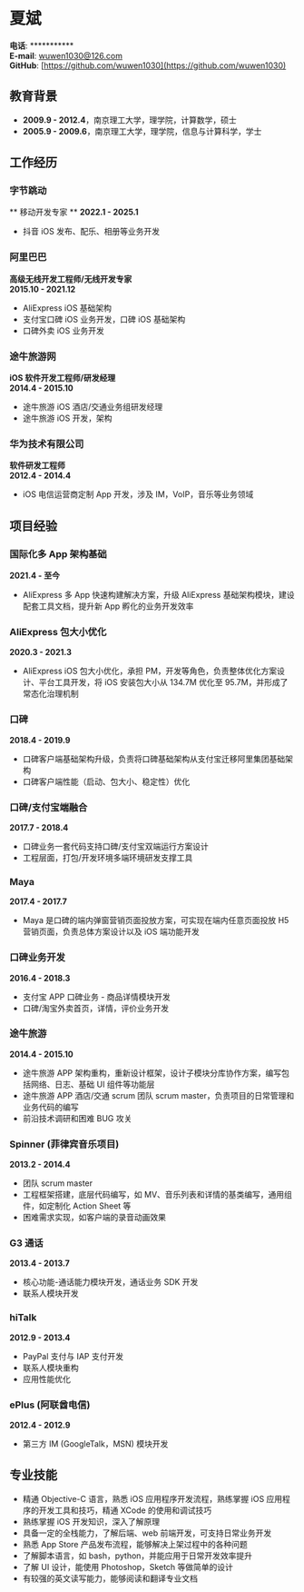 # 夏斌

**电话**: ***********  
**E-mail**: wuwen1030@126.com  
**GitHub**: [https://github.com/wuwen1030](https://github.com/wuwen1030)

## 教育背景

- **2009.9 - 2012.4**，南京理工大学，理学院，计算数学，硕士
- **2005.9 - 2009.6**，南京理工大学，理学院，信息与计算科学，学士

## 工作经历

### 字节跳动
** 移动开发专家 **
**2022.1 - 2025.1**
- 抖音 iOS 发布、配乐、相册等业务开发


### 阿里巴巴  
**高级无线开发工程师/无线开发专家**  
**2015.10 - 2021.12**

- AliExpress iOS 基础架构
- 支付宝口碑 iOS 业务开发，口碑 iOS 基础架构
- 口碑外卖 iOS 业务开发

### 途牛旅游网  
**iOS 软件开发工程师/研发经理**  
**2014.4 - 2015.10**

- 途牛旅游 iOS 酒店/交通业务组研发经理
- 途牛旅游 iOS 开发，架构

### 华为技术有限公司  
**软件研发工程师**  
**2012.4 - 2014.4**

- iOS 电信运营商定制 App 开发，涉及 IM，VoIP，音乐等业务领域

## 项目经验

### 国际化多 App 架构基础  
**2021.4 - 至今**

- AliExpress 多 App 快速构建解决方案，升级 AliExpress 基础架构模块，建设配套工具文档，提升新 App 孵化的业务开发效率

### AliExpress 包大小优化  
**2020.3 - 2021.3**

- AliExpress iOS 包大小优化，承担 PM，开发等角色，负责整体优化方案设计、平台工具开发，将 iOS 安装包大小从 134.7M 优化至 95.7M，并形成了常态化治理机制

### 口碑  
**2018.4 - 2019.9**

- 口碑客户端基础架构升级，负责将口碑基础架构从支付宝迁移阿里集团基础架构
- 口碑客户端性能（启动、包大小、稳定性）优化

### 口碑/支付宝端融合  
**2017.7 - 2018.4**

- 口碑业务一套代码支持口碑/支付宝双端运行方案设计
- 工程层面，打包/开发环境多端环境研发支撑工具

### Maya  
**2017.4 - 2017.7**

- Maya 是口碑的端内弹窗营销页面投放方案，可实现在端内任意页面投放 H5 营销页面，负责总体方案设计以及 iOS 端功能开发

### 口碑业务开发  
**2016.4 - 2018.3**

- 支付宝 APP 口碑业务 - 商品详情模块开发
- 口碑/淘宝外卖首页，详情，评价业务开发

### 途牛旅游  
**2014.4 - 2015.10**

- 途牛旅游 APP 架构重构，重新设计框架，设计子模块分库协作方案，编写包括网络、日志、基础 UI 组件等功能层
- 途牛旅游 APP 酒店/交通 scrum 团队 scrum master，负责项目的日常管理和业务代码的编写
- 前沿技术调研和困难 BUG 攻关

### Spinner (菲律宾音乐项目)  
**2013.2 - 2014.4**

- 团队 scrum master
- 工程框架搭建，底层代码编写，如 MV、音乐列表和详情的基类编写，通用组件，如定制化 Action Sheet 等
- 困难需求实现，如客户端的录音动画效果

### G3 通话  
**2013.4 - 2013.7**

- 核心功能-通话能力模块开发，通话业务 SDK 开发
- 联系人模块开发

### hiTalk  
**2012.9 - 2013.4**

- PayPal 支付与 IAP 支付开发
- 联系人模块重构
- 应用性能优化

### ePlus (阿联酋电信)  
**2012.4 - 2012.9**

- 第三方 IM (GoogleTalk，MSN) 模块开发

## 专业技能

- 精通 Objective-C 语言，熟悉 iOS 应用程序开发流程，熟练掌握 iOS 应用程序的开发工具和技巧，精通 XCode 的使用和调试技巧
- 熟练掌握 iOS 开发知识，深入了解原理
- 具备一定的全栈能力，了解后端、web 前端开发，可支持日常业务开发
- 熟悉 App Store 产品发布流程，能够解决上架过程中的各种问题
- 了解脚本语言，如 bash，python，并能应用于日常开发效率提升
- 了解 UI 设计，能使用 Photoshop，Sketch 等做简单的设计
- 有较强的英文读写能力，能够阅读和翻译专业文档
